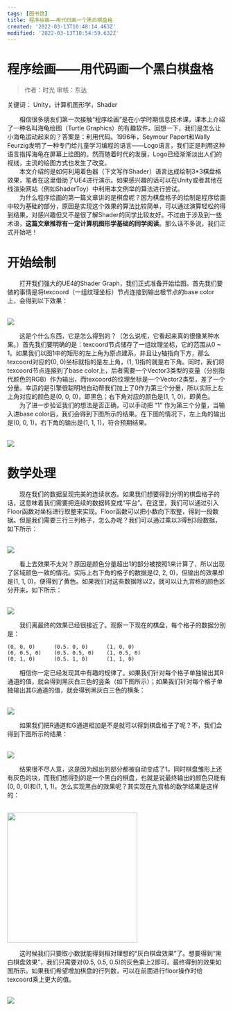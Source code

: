 ```yaml
---
tags: [图书馆]
title: 程序绘画——用代码画一个黑白棋盘格
created: '2022-03-13T10:48:14.463Z'
modified: '2022-03-13T10:54:59.632Z'
---
```


# 程序绘画——用代码画一个黑白棋盘格
> 作者：时光
审核：东达

关键词： Unity，计算机图形学，Shader 

<div>&emsp;&emsp;相信很多朋友们第一次接触“程序绘画”是在小学时期信息技术课，课本上介绍了一种名叫海龟绘图（Turtle Graphics）的有趣软件。回想一下，我们是怎么让小海龟运动起来的？答案是：利用代码。1996年，Seymour Papert和Wally Feurzig发明了一种专门给儿童学习编程的语言——Logo语言，我们正是利用这种语言指挥海龟在屏幕上绘图的。然而随着时代的发展，Logo已经渐渐淡出人们的视线，主流的绘图方式也发生了改变。</div>

<div>&emsp;&emsp;本文介绍的是如何利用着色器（下文写作Shader）语言达成绘制3*3棋盘格效果，笔者在这里借助了UE4进行演示。如果感兴趣的话可以在Unity或者其他在线渲染网站（例如ShaderToy）中利用本文例举的算法进行尝试。</div>

<div>&emsp;&emsp;为什么程序绘画的第一篇文章讲的是棋盘呢？因为棋盘格子的绘制是程序绘画中较为基础的部分，原因是实现这个效果的算法比较简单，可以通过演算轻松的得到结果，对感兴趣但又不是很了解Shader的同学比较友好。不过由于涉及到一些术语，<b>这篇文章推荐有一定计算机图形学基础的同学阅读</b>。那么话不多说，我们正式开始吧！</div>

# 开始绘制
<div>&emsp;&emsp;打开我们强大的UE4的Shader Graph，我们正式准备开始绘图。首先我们要做的事情是将texcoord（一组纹理坐标）节点连接到输出根节点的base color上，会得到以下效果：</div>
 
<br><img src="https://s2.loli.net/2022/03/13/i2ZWMyXjda3vrqS.png"/>

<div>&emsp;&emsp;这是个什么东西，它是怎么得到的？（怎么说呢，它看起来真的很像某种水果。）首先我们要明确的是：texcoord节点储存了一组纹理坐标，它的范围从0 ~ 1。如果我们以图1中的矩形的左上角为原点建系，并且让y轴指向下方，那么texcoord对应的(0, 0)坐标就指的是左上角，(1, 1)指的就是右下角。同时，我们将texcoord节点连接到了base color上，后者需要一个Vector3类型的变量（分别指代颜色的RGB）作为输出，而texcoord的纹理坐标是一个Vector2类型，差了一个分量。幸运的是引擎很聪明地自动帮我们加上了0作为第三个分量，所以实际上左上角对应的颜色是(0, 0, 0)，即黑色；右下角对应的颜色是(1, 1, 0)，即黄色。</div>

<div>&emsp;&emsp;为了进一步验证我们的想法是否正确，可以手动把 “1” 作为第三个分量，当输入进base color后，我们会得到下图所示的结果。在下图的情况下，左上角的输出是(0, 0, 1)，右下角的输出是(1, 1, 1)，符合预期结果。</div>
 
<br><img src="https://s2.loli.net/2022/03/13/hmjBSwznERaKVZf.png"/>

# 数学处理
<div>&emsp;&emsp;现在我们的数据呈现完美的连续状态。如果我们想要得到分明的棋盘格子的话，这意味着我们需要把连续的数据转变成“平台”。在这里，我们可以通过引入Floor函数对坐标进行取整来实现。Floor函数可以把小数向下取整，得到一段数据。但是我们需要三行三列格子，怎么办呢？我们可以通过乘以3得到3段数据，如下所示：</div>
 
<br><img src="https://s2.loli.net/2022/03/13/JISLrWZnvphNDdP.png"/>

<div>&emsp;&emsp;看上去效果不太对？原因是颜色分量超出1的部分被按照1来计算了，所以出现了区域颜色一致的情况。实际上右下角的格子的数据是(2, 2, 0)，但输出的效果却是(1, 1, 0)，便得到了黄色。如果我们对这些数据除以2，就可以让九宫格的颜色区分开来，如下所示：</div>
 
<br><img src="https://s2.loli.net/2022/03/13/lFo5w9dZxTcg3mf.png"/>

<div>&emsp;&emsp;我们离最终的效果已经很接近了。观察一下现在的棋盘，每个格子的数据分别是：</div>

~~~
(0, 0, 0)      (0.5. 0, 0)      (1, 0, 0)
(0, 0.5, 0)    (0.5. 0.5, 0)    (1, 0.5, 0)
(0, 1, 0)      (0.5. 1, 0)      (1, 1, 0)
~~~

<div>&emsp;&emsp;相信你一定已经发现其中有趣的规律了。如果我们针对每个格子单独输出其R通道的值，就会得到黑灰白三色的竖条（如下图所示）；如果我们针对每个格子单独输出其G通道的值，就会得到黑灰白三色的横条：</div>
 
<br><img src="https://s2.loli.net/2022/03/13/SoRMpZjQGtsfkxT.png"/>

<div>&emsp;&emsp;如果我们把R通道和G通道相加是不是就可以得到棋盘格子了呢？不，我们会得到下图所示的结果：</div>
 
<br><img src="https://s2.loli.net/2022/03/13/EypIqc2RAXfaTvN.png"/>

<div>&emsp;&emsp;结果很不尽人意，这是因为超出的部分都被自动变成了1。同时棋盘雏形上还有灰色的块，而我们想得到的是一个黑白的棋盘，也就是说最终输出的颜色只能有(0, 0, 0)和(1, 1, 1)。怎么实现黑白的效果呢？其实现在九宫格的数学结果是这样的：</div>
 
<br><img src="https://s2.loli.net/2022/03/13/wUNpbA5vReJ9CxS.png" width=300/>

<div>&emsp;&emsp;这时候我们只要取小数就能得到相对理想的“灰白棋盘效果”了。想要得到“黑白棋盘效果”，我们只需要对(0.5, 0.5, 0.5)的灰色乘上2即可。最终得到的效果如图所示。如果我们希望增加棋盘的行列数，可以在前面进行floor操作时给texcoord乘上更大的值。</div>
 
<br><img src="https://s2.loli.net/2022/03/13/iaIkzdJjqhA96cm.png"/>

